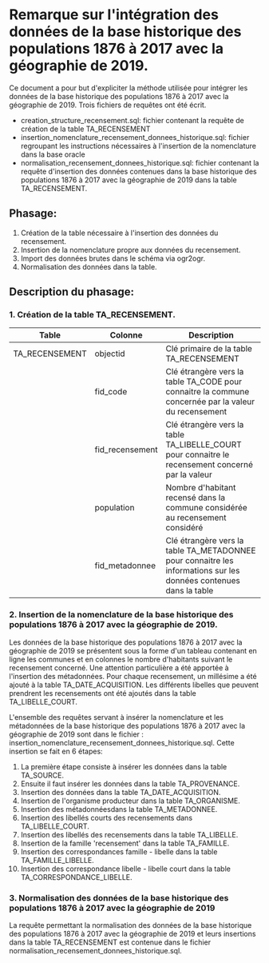 # Remarque sur l'intégration des données de la base historique des populations 1876 à 2017 avec la géographie de 2019.

Ce document a pour but d'expliciter la méthode utilisée pour intégrer les données de la base historique des populations 1876 à 2017 avec la géographie de 2019. Trois fichiers de requêtes ont été écrit.
* creation_structure_recensement.sql: fichier contenant la requête de création de la table TA_RECENSEMENT
* insertion_nomenclature_recensement_donnees_historique.sql: fichier regroupant les instructions nécessaires à l'insertion de la nomenclature dans la base oracle
* normalisation_recensement_donnees_historique.sql: fichier contenant la requête d'insertion des données contenues dans la base historique des populations 1876 à 2017 avec la géographie de 2019 dans la table TA_RECENSEMENT.

## Phasage:

1. Création de la table nécessaire à l'insertion des données du recensement.
2. Insertion de la nomenclature propre aux données du recensement.
3. Import des données brutes dans le schéma via ogr2ogr.
4. Normalisation des données dans la table.

## Description du phasage:

### 1. Création de la table TA_RECENSEMENT.

| Table | Colonne | Description
| ------ | ------ | ----- |
| TA_RECENSEMENT | objectid | Clé primaire de la table TA_RECENSEMENT |
|| fid_code | Clé étrangère vers la table TA_CODE pour connaitre la commune concernée par la valeur du recensement |
|| fid_recensement | Clé étrangère vers la table TA_LIBELLE_COURT pour connaitre le recensement concerné par la valeur | 
|| population | Nombre d'habitant recensé dans la commune considérée au recensement considéré |
|| fid_metadonnee | Clé étrangère vers la table TA_METADONNEE pour connaitre les informations sur les données contenues dans la table |


### 2. Insertion de la nomenclature de la base historique des populations 1876 à 2017 avec la géographie de 2019.

Les données de la base historique des populations 1876 à 2017 avec la géographie de 2019 se présentent sous la forme d'un tableau contenant en ligne les communes et en colonnes le nombre d'habitants suivant le recensement concerné.
Une attention particulière a été apportée à l'insertion des métadonnées. Pour chaque recensement, un millésime a été ajouté à la table TA_DATE_ACQUISITION.
Les différents libelles que peuvent prendrent les recensements ont été ajoutés dans la table TA_LIBELLE_COURT.

L'ensemble des requêtes servant à insérer la nomenclature et les métadonnées de la base historique des populations 1876 à 2017 avec la géographie de 2019 sont dans le fichier : insertion_nomenclature_recensement_donnees_historique.sql.
Cette insertion se fait en 6 étapes:
1. La première étape consiste à insérer les données dans la table TA_SOURCE.
2. Ensuite il faut insérer les données dans la table TA_PROVENANCE.
3. Insertion des données dans la table TA_DATE_ACQUISITION.
4. Insertion de l'organisme producteur dans la table TA_ORGANISME.
5. Insertion des métadonnéesdans la table TA_METADONNEE.
6. Insertion des libellés courts des recensements dans TA_LIBELLE_COURT.
7. Insertion des libellés des recensements dans la table TA_LIBELLE.
8. Insertion de la famille 'recensement' dans la table TA_FAMILLE.
9. Insertion des correspondances famille - libelle dans la table TA_FAMILLE_LIBELLE.
10. Insertion des correspondance libelle - libelle court dans la table TA_CORRESPONDANCE_LIBELLE.

### 3. Normalisation des données de la base historique des populations 1876 à 2017 avec la géographie de 2019

La requête permettant la normalisation des données de la base historique des populations 1876 à 2017 avec la géographie de 2019 et leurs insertions dans la table TA_RECENSEMENT est contenue dans le fichier normalisation_recensement_donnees_historique.sql.